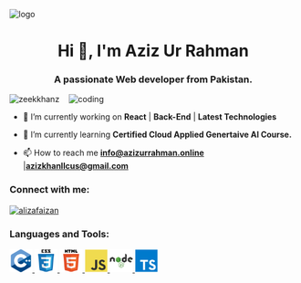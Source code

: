 ![logo]((https://github.com/zeekkhan/banner/blob/main/banner%20for%20github.png))
<h1 align="center">Hi 👋, I'm Aziz Ur Rahman</h1>
<h3 align="center">A passionate Web developer from Pakistan.</h3>

<img align="right" alt="coding" width="400" src=""/>

<p align="left"> <img src="https://komarev.com/ghpvc/?username=zeekkhanz&label=Profile%20views&color=0e75b6&style=flat" alt="zeekkhanz" /> </p>

- 🔭 I’m currently working on **React** | **Back-End** | **Latest Technologies**

- 🌱 I’m currently learning **Certified Cloud Applied Genertaive AI Course.**

- 📫 How to reach me **info@azizurrahman.online** |**azizkhanllcus@gmail.com**



<h3 align="left">Connect with me:</h3>
<p align="left">
<a href="https://linkedin.com/in/azizurrhman" target="blank"><img align="center" src="https://raw.githubusercontent.com/rahuldkjain/github-profile-readme-generator/master/src/images/icons/Social/linked-in-alt.svg" alt="alizafaizan" height="30" width="40" /></a>
</p>

<h3 align="left">Languages and Tools:</h3>
<p align="left"> <a href="https://www.w3schools.com/cpp/" target="_blank" rel="noreferrer"> <img src="https://raw.githubusercontent.com/devicons/devicon/master/icons/cplusplus/cplusplus-original.svg" alt="cplusplus" width="40" height="40"/> </a> <a href="https://www.w3schools.com/css/" target="_blank" rel="noreferrer"> <img src="https://raw.githubusercontent.com/devicons/devicon/master/icons/css3/css3-original-wordmark.svg" alt="css3" width="40" height="40"/> </a> <a href="https://www.w3.org/html/" target="_blank" rel="noreferrer"> <img src="https://raw.githubusercontent.com/devicons/devicon/master/icons/html5/html5-original-wordmark.svg" alt="html5" width="40" height="40"/> </a> <a href="https://developer.mozilla.org/en-US/docs/Web/JavaScript" target="_blank" rel="noreferrer"> <img src="https://raw.githubusercontent.com/devicons/devicon/master/icons/javascript/javascript-original.svg" alt="javascript" width="40" height="40"/> </a> <a href="https://nodejs.org" target="_blank" rel="noreferrer"> <img src="https://raw.githubusercontent.com/devicons/devicon/master/icons/nodejs/nodejs-original-wordmark.svg" alt="nodejs" width="40" height="40"/> </a> <a href="https://www.typescriptlang.org/" target="_blank" rel="noreferrer"> <img src="https://raw.githubusercontent.com/devicons/devicon/master/icons/typescript/typescript-original.svg" alt="typescript" width="40" height="40"/> </a> </p>


